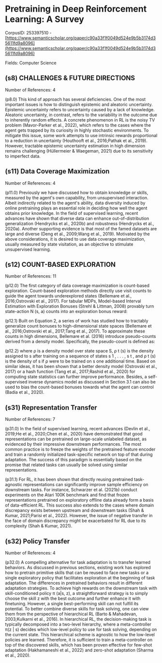 # Pretraining in Deep Reinforcement Learning: A Survey

CorpusID: 253397510 - [https://www.semanticscholar.org/paper/c90a33f1f0049d524e9b5b3174d35611fd9a8096](https://www.semanticscholar.org/paper/c90a33f1f0049d524e9b5b3174d35611fd9a8096)

Fields: Computer Science

## (s8) CHALLENGES & FUTURE DIRECTIONS
Number of References: 4

(p8.0) This kind of approach has several deficiencies. One of the most important issues is how to distinguish epistemic and aleatoric uncertainty. Epistemic uncertainty refers to uncertainty caused by a lack of knowledge. Aleatoric uncertainty, in contrast, refers to the variability in the outcome due to inherently random effects. A concrete phenomenon in RL is the noisy TV problem (Mavor-Parker et al., 2022), which refers to the cases where the agent gets trapped by its curiosity in highly stochastic environments. To mitigate this issue, some work attempts to use intrinsic rewards proportional to a reduction in uncertainty (Houthooft et al., 2016;Pathak et al., 2019). However, tractable epistemic uncertainty estimation in high dimension remains challenging (Hüllermeier & Waegeman, 2021) due to its sensitivity to imperfect data.
## (s11) Data Coverage Maximization
Number of References: 4

(p11.0) Previously we have discussed how to obtain knowledge or skills, measured by the agent's own capability, from unsupervised interaction. Albeit indirectly related to the agent's ability, data diversity induced by online pretraining plays an essential role in deciding how well the agent obtains prior knowledge. In the field of supervised learning, recent advances have shown that diverse data can enhance out-of-distribution generalization (Hendrycks et al., 2020b) and robustness (Hendrycks et al., 2020a). Another supporting evidence is that most of the famed datasets are large and diverse (Deng et al., 2009;Wang et al., 2019). Motivated by the above considerations, it is desired to use data coverage maximization, usually measured by state visitation, as an objective to stimulate unsupervised learning.
## (s12) COUNT-BASED EXPLORATION
Number of References: 11

(p12.0) The first category of data coverage maximization is count-based exploration. Count-based exploration methods directly use visit counts to guide the agent towards underexplored states (Bellemare et al., 2016;Ostrovski et al., 2017). For tabular MDPs, Model-based Interval Estimation with Exploration Bonuses (Strehl & Littman, 2008) provably turn state-action N (s, a) counts into an exploration bonus reward:

(p12.1) Built on Equation 2, a series of work has studied how to tractably generalize count bonuses to high-dimensional state spaces (Bellemare et al., 2016;Ostrovski et al., 2017;Tang et al., 2017). To approximate these counts in high dimensions, Bellemare et al. (2016) introduce pseudo-counts derived from a density model. Specifically, the pseudo-count is defined as:

(p12.2) where ρ is a density model over state space S, ρ t (s) is the density assigned to s after training on a sequence of states s 1 , . . . , s t , and ρ t (s) is the density of s if ρ were to be trained on s one additional time. Based on similar ideas, it has been shown that a better density model (Ostrovski et al., 2017) or a hash function (Tang et al., 2017;Rashid et al., 2020) for computing state statistics can further improve performance. Besides, a self-supervised inverse dynamics model as discussed in Section 3.1 can also be used to bias the count-based bonuses towards what the agent can control (Badia et al., 2020).
## (s31) Representation Transfer
Number of References: 7

(p31.0) In the field of supervised learning, recent advances (Devlin et al., 2019;He et al., 2020;Chen et al., 2020) have demonstrated that good representations can be pretrained on large-scale unlabeled dataset, as evidenced by their impressive downstream performances. The most common practice is to freeze the weights of the pretrained feature encoder and train a randomly initialized task-specific network on top of that during adaptation. The success of this paradigm is essentially based on the promise that related tasks can usually be solved using similar representations.

(p31.1) For RL, it has been shown that directly reusing pretrained task-agnostic representations can significantly improve sample efficiency on downstream tasks. For instance, Schwarzer et al. (2021b) conduct experiments on the Atari 100K benchmark and find that frozen representations pretrained on exploratory offline data already form a basis of data-efficient RL. This success also extends to the cases where domain discrepancy exists between upstream and downstream tasks (Shah & Kumar, 2021;Parisi et al., 2022). However, the issue of negative transfer in the face of domain discrepancy might be exacerbated for RL due to its complexity (Shah & Kumar, 2021).
## (s32) Policy Transfer
Number of References: 4

(p32.0) A compelling alternative for task adaptation is to transfer learned behaviors. As discussed in previous sections, existing work has explored how to pretrain primitive skills that can be reused to face new tasks or a single exploratory policy that facilitates exploration at the beginning of task adaptation. The differences in pretrained behaviors result in different adaptation strategies. To achieve high rewards on the downstream task with skill-conditioned policy π (a|s, z), a straightforward strategy is to simply choose the skill z with the best outcome and further enhance it with finetuning. However, a single best-performing skill can not fulfill its potential. To better combine diverse skills for task solving, one can view them from the perspective of hierarchical RL (Barto & Mahadevan, 2003;Kulkarni et al., 2016). In hierarchical RL, the decision-making task is typically decomposed into a two-level hierarchy, where a meta-controller π(z | s) decides which low-level policy to use for task solving, depending on the current state. This hierarchical scheme is agnostic to how the low-level policies are learned. Therefore, it is sufficient to train a meta-controller on top of the discovered skills, which has been proven effective for few-shot adaptation (Hakhamaneshi et al., 2022) and zero-shot adaptation (Sharma et al., 2020).
